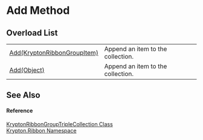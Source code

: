 # Add Method


## Overload List
<table>
<tr>
<td><a href="12dd8eea-6dc2-34c5-b4ee-9d2fc158387a.md">Add(KryptonRibbonGroupItem)</a></td>
<td>Append an item to the collection.</td></tr>
<tr>
<td><a href="e606f7ce-20da-4696-aefa-e647137efee8.md">Add(Object)</a></td>
<td>Append an item to the collection.</td></tr>
</table>

## See Also


#### Reference
<a href="4a8540bb-9459-8cb8-e347-e373dbace7cd.md">KryptonRibbonGroupTripleCollection Class</a>  
<a href="1e9bc734-cff9-e9b8-f013-94cdac669794.md">Krypton.Ribbon Namespace</a>  
